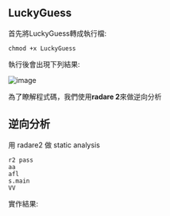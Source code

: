 ## LuckyGuess
首先將LuckyGuess轉成執行檔:
```
chmod +x LuckyGuess
```
執行後會出現下列結果:

![image](https://user-images.githubusercontent.com/22366572/138693179-6ffdaed5-3a37-438b-957e-6d33ba292282.png)

為了瞭解程式碼，我們使用**radare 2**來做逆向分析
## 逆向分析
用 radare2 做 static analysis
```
r2 pass
aa
afl
s.main
VV
```
實作結果:


